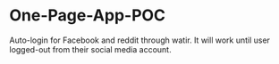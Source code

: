 # One-Page-App-POC

Auto-login for Facebook and reddit through watir. It will work until user logged-out from their social media account.
